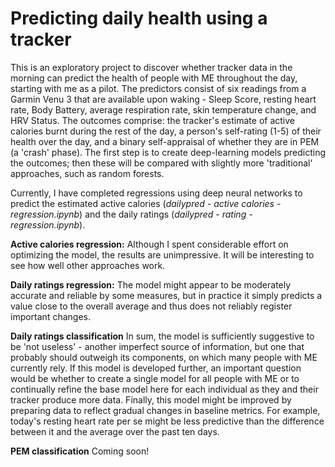 # Predicting daily health using a tracker
This is an exploratory project to discover whether tracker data in the morning can predict the health of people with ME throughout the day, starting with me as a pilot. The predictors consist of six readings from a Garmin Venu 3 that are available upon waking - Sleep Score, resting heart rate, Body Battery, average respiration rate, skin temperature change, and HRV Status. The outcomes comprise: the tracker's estimate of active calories burnt during the rest of the day, a person's self-rating (1-5) of their health over the day, and a binary self-appraisal of whether they are in PEM (a 'crash' phase). The first step is to create deep-learning models predicting the outcomes; then these will be compared with slightly more 'traditional' approaches, such as random forests.

Currently, I have completed regressions using deep neural networks to predict the estimated active calories (*dailypred - active calories - regression.ipynb*) and the daily ratings (*dailypred - rating - regression.ipynb*). 

**Active calories regression:** Although I spent considerable effort on optimizing the model, the results are unimpressive. It will be interesting to see how well other approaches work. 

**Daily ratings regression:** The model might appear to be moderately accurate and reliable by some measures, but in practice it simply predicts a value close to the overall average and thus does not reliably register important changes.

**Daily ratings classification** In sum, the model is sufficiently suggestive to be 'not useless' - another imperfect source of information, but one that probably should outweigh its components, on which many people with ME currently rely. If this model is developed further, an important question would be whether to create a single model for all people with ME or to continually refine the base model here for each individual as they and their tracker produce more data. Finally, this model might be improved by preparing data to reflect gradual changes in baseline metrics. For example, today's resting heart rate per se might be less predictive than the difference between it and the average over the past ten days.

**PEM classification** Coming soon!
